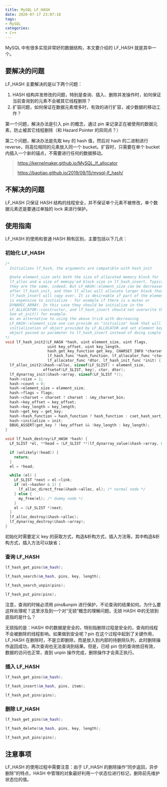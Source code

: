 ```yaml
---
title: MySQL LF_HASH
date: 2020-07-17 23:07:18
tags:
- MySQL
categories: 
- C++
---
```


MySQL 中有很多实现非常好的数据结构，本文要介绍的 LF_HASH 就是其中一个。

<!-- more -->

## 要解决的问题

LF_HASH 主要解决的是以下两个问题：

1. HASH 结构并发修改的问题，特别是查询、插入、删除并发操作时，如何保证当前查询到的元素不会被其它线程删除？
2. 扩容问题，如何保证在数据元素增多时，有效的进行扩容，减少数据的移动工作？

第一个问题，解决办法是引入 pin 的概念，通过 pin 来记录正在被使用的数据元素，防止被其它线程删除（和 Hazard Pointer 的异同点？）

第二个问题，解决办法是先取 key 的 hash 值，然后对 hash 的二进制进行 reverse，将高位相同的元素放入同一个 bucket。扩容时，只需要在单个 bucket 内插入一个新的锚点，不需要进行任何的数据移动。

> https://kernelmaker.github.io/MySQL_lf_allocator
>
> https://baotiao.github.io/2019/09/15/mysql-lf_hash/

## 不解决的问题

LF_HASH 只保证 HASH 结构的线程安全，并不保证单个元素不被修改，单个数据元素还是要通过单独的 lock 来进行保护。

## 使用指南

LF_HASH 的使用和普通 HASH 稍有区别，主要包括以下几点：

### 初始化 LF_HASH

```c++
/*
  Initializes lf_hash, the arguments are compatible with hash_init

  @note element_size sets both the size of allocated memory block for
  lf_alloc and a size of memcpy'ed block size in lf_hash_insert. Typically
  they are the same, indeed. But LF_HASH::element_size can be decreased
  after lf_hash_init, and then lf_alloc will allocate larger block that
  lf_hash_insert will copy over. It is desireable if part of the element
  is expensive to initialize - for example if there is a mutex or
  DYNAMIC_ARRAY. In this case they should be initialize in the
  LF_ALLOCATOR::constructor, and lf_hash_insert should not overwrite them.
  See wt_init() for example.
  As an alternative to using the above trick with decreasing
  LF_HASH::element_size one can provide an "initialize" hook that will finish
  initialization of object provided by LF_ALLOCATOR and set element key from
  object passed as parameter to lf_hash_insert instead of doing simple memcpy.
*/
void lf_hash_init2(LF_HASH *hash, uint element_size, uint flags,
                   uint key_offset, uint key_length,
                   hash_get_key_function get_key, CHARSET_INFO *charset,
                   lf_hash_func *hash_function, lf_allocator_func *ctor,
                   lf_allocator_func *dtor, lf_hash_init_func *init) {
  lf_alloc_init2(&hash->alloc, sizeof(LF_SLIST) + element_size,
                 offsetof(LF_SLIST, key), ctor, dtor);
  lf_dynarray_init(&hash->array, sizeof(LF_SLIST *));
  hash->size = 1;
  hash->count = 0;
  hash->element_size = element_size;
  hash->flags = flags;
  hash->charset = charset ? charset : &my_charset_bin;
  hash->key_offset = key_offset;
  hash->key_length = key_length;
  hash->get_key = get_key;
  hash->hash_function = hash_function ? hash_function : cset_hash_sort_adapter;
  hash->initialize = init;
  DBUG_ASSERT(get_key ? !key_offset && !key_length : key_length);
}

void lf_hash_destroy(LF_HASH *hash) {
  LF_SLIST *el, **head = (LF_SLIST **)lf_dynarray_value(&hash->array, 0);

  if (unlikely(!head)) {
    return;
  }
  el = *head;

  while (el) {
    LF_SLIST *next = el->link;
    if (el->hashnr & 1) {
      lf_alloc_direct_free(&hash->alloc, el); /* normal node */
    } else {
      my_free(el); /* dummy node */
    }
    el = (LF_SLIST *)next;
  }
  lf_alloc_destroy(&hash->alloc);
  lf_dynarray_destroy(&hash->array);
}
```

初始化时需要定义 key 的获取方式，构造&析构方式，插入方法等。其中构造&析构方式，插入方法可以缺省；

### 查询 LF_HASH

```c++
lf_hash_get_pins(&m_hash);

lf_hash_search(&m_hash, pins, key, length);

lf_hash_search_unpin(pins);

lf_hash_put_pins(pins);
```

注意，查询的时候必须用 pins&unpin 进行保护，不论查询的结果如何。为什么要这样处理呢？这里涉及到一个对“无锁”概念的理解问题。无锁 HASH 中的无锁到底指的是什么？

无锁指的是：HASH 中的数据是安全的，特别指删除过程是安全的，查询的线程不会被删除的线程影响。如果做到安全呢？pin 在这个过程中起到了关键作用，LF_HASH 在删除时，不是立即删除，而是放入到内部的待删除队列，此时删除操作返回成功，再次查询也无法查询到结果。但是，已经 pin 住的查询依旧有效，数据的访问也正常，直到 unpin 操作完成，删除操作才会真正执行。

### 插入 LF_HASH

```c++
lf_hash_get_pins(&m_hash);

lf_hash_insert(&m_hash, pins, item);

lf_hash_put_pins(pins); 
```

###  删除 LF_HASH

```c++
lf_hash_get_pins(&m_hash);

lf_hash_delete(&m_hash, pins, key, length);

lf_hash_put_pins(pins);
```

## 注意事项

LF_HASH 的使用过程中需要注意：由于 LF_HASH 的删除操作“同步返回，异步删除”的特点，HASH 中管理的对象最好利用一个状态位进行标记，删除前先维护状态位的值。



